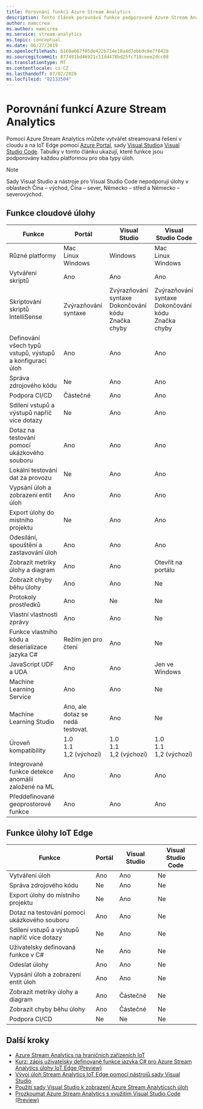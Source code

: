 ```yaml
---
title: Porovnání funkcí Azure Stream Analytics
description: Tento článek porovnává funkce podporované Azure Stream Analytics cloudových a IoT Edgech úloh v Azure Portal, Visual Studiu a Visual Studio Code.
author: mamccrea
ms.author: mamccrea
ms.service: stream-analytics
ms.topic: conceptual
ms.date: 06/27/2019
ms.openlocfilehash: b169a067f05de422b714e18a4d7ebb9c9e7f0428
ms.sourcegitcommit: 877491bd46921c11dd478bd25fc718ceee2dcc08
ms.translationtype: MT
ms.contentlocale: cs-CZ
ms.lasthandoff: 07/02/2020
ms.locfileid: "82133504"
---
```

# <a name="azure-stream-analytics-feature-comparison"></a>Porovnání funkcí Azure Stream Analytics

Pomocí Azure Stream Analytics můžete vytvářet streamovaná řešení v cloudu a na IoT Edge pomocí [Azure Portal](stream-analytics-quick-create-portal.md), sady [Visual Studio](stream-analytics-quick-create-vs.md)a [Visual Studio Code](quick-create-vs-code.md). Tabulky v tomto článku ukazují, které funkce jsou podporovány každou platformou pro oba typy úloh.

> [!NOTE]
> Sady Visual Studio a nástroje pro Visual Studio Code nepodporují úlohy v oblastech Čína – východ, Čína – sever, Německo – střed a Německo – severovýchod.

## <a name="cloud-job-features"></a>Funkce cloudové úlohy


|Funkce  |Portál  |Visual Studio  |Visual Studio Code  |
|---------|---------|---------|---------|
|Různé platformy     |Mac</br>Linux</br>Windows         |Windows        |Mac</br>Linux</br>Windows          |
|Vytváření skriptů     |Ano         |Ano         |Ano         |
|Skriptování skriptů IntelliSense     |Zvýrazňování syntaxe         |Zvýrazňování syntaxe</br>Dokončování kódu</br>Značka chyby         |Zvýrazňování syntaxe</br>Dokončování kódu</br>Značka chyby         |
|Definování všech typů vstupů, výstupů a konfigurací úloh     |Ano         |Ano         |Ano         |
|Správa zdrojového kódu     |Ne         |Ano         |Ano         |
|Podpora CI/CD     |Částečné         |Ano         |Ano         |
|Sdílení vstupů a výstupů napříč více dotazy     |Ne         |Ano         |Ano         |
|Dotaz na testování pomocí ukázkového souboru     |Ano         |Ano        |Ano         |
|Lokální testování dat za provozu     |Ne         |Ano       |Ano      |
|Vypsání úloh a zobrazení entit úloh     |Ano         |Ano        |Ano         |
|Export úlohy do místního projektu     |Ne         |Ano         |Ano         |
|Odesílání, spouštění a zastavování úloh     |Ano         |Ano         |Ano         |
|Zobrazit metriky úlohy a diagram     |Ano         |Ano         |Otevřít na portálu         |
|Zobrazit chyby běhu úlohy     |Ano         |Ano         |Ne         |
|Protokoly prostředků     |Ano         |Ne         |Ne         |
|Vlastní vlastnosti zprávy     |Ano         |Ano         |Ne       |
|Funkce vlastního kódu a deserializace jazyka C#|Režim jen pro čtení|Ano|Ne|
|JavaScript UDF a UDA     |Ano         |Ano         |Jen ve Windows         |
|Machine Learning Service     |Ano        |Ano         |Ne         |
|Machine Learning Studio     |Ano, ale dotaz se nedá testovat.        |Ano |Ne         |
|Úroveň kompatibility     |1.0</br>1.1</br>1,2 (výchozí)         |1.0</br>1.1</br>1,2 (výchozí)           |1.0</br>1.1</br>1,2 (výchozí)           |
|Integrované funkce detekce anomálií založené na ML     |Ano         |Ano         |Ano         |
|Předdefinované geoprostorové funkce     |Ano         |Ano         |Ano         |



## <a name="iot-edge-job-features"></a>Funkce úlohy IoT Edge

|Funkce  |Portál  |Visual Studio  |Visual Studio Code  |
|---------|---------|---------|---------|
|Vytváření úloh     |Ano         |Ano         |Ne         |
|Správa zdrojového kódu     |Ne         |Ano         |Ne         |
|Export úlohy do místního projektu     |Ne         |Ano         |Ne         |
|Dotaz na testování pomocí ukázkového souboru     |Ano         |Ano         |Ne         |
|Sdílení vstupů a výstupů napříč více dotazy     |Ne         |Ano         |Ne         |
|Uživatelsky definovaná funkce v C#     |Ne         |Ano         |Ne         |
|Odeslat úlohy     |Ano         |Ano         |Ne         |
|Vypsání úloh a zobrazení entit úloh     |Ano         |Ano         |Ne         |
|Zobrazit metriky úlohy a diagram     |Ano         |Částečné         |Ne         |
|Zobrazit chyby běhu úlohy     |Ano         |Částečné         |Ne         |
|Podpora CI/CD     |Ne         |Ne         |Ne         |


## <a name="next-steps"></a>Další kroky

* [Azure Stream Analytics na hraničních zařízeních IoT](stream-analytics-edge.md)
* [Kurz: zápis uživatelsky definované funkce jazyka C# pro Azure Stream Analytics úlohy IoT Edge (Preview)](stream-analytics-edge-csharp-udf.md)
* [Vývoj úloh Stream Analytics IoT Edge pomocí nástrojů sady Visual Studio](stream-analytics-tools-for-visual-studio-edge-jobs.md)
* [Použití sady Visual Studio k zobrazení Azure Stream Analyticsch úloh](stream-analytics-vs-tools.md)
* [Prozkoumat Azure Stream Analytics s využitím Visual Studio Code (Preview)](visual-studio-code-explore-jobs.md)


